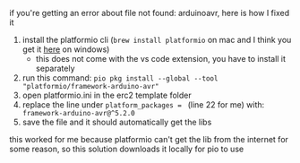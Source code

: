 if you're getting an error about file not found: arduinoavr, here is how I fixed it

1. install the platformio cli (`brew install platformio` on mac and I think you get it [here](https://platformio.org/install/cli) on windows)
    - this does not come with the vs code extension, you have to install it separately
2. run this command: `pio pkg install --global --tool "platformio/framework-arduino-avr"`
3. open platformio.ini in the erc2 template folder
4. replace the line under `platform_packages = ` (line 22 for me) with:
`   framework-arduino-avr@^5.2.0`
5. save the file and it should automatically get the libs

this worked for me because platformio can't get the lib from the internet for some reason, so this solution downloads it locally for pio to use
